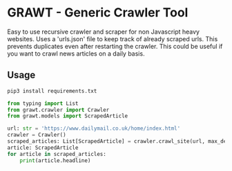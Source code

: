 # GRAWT - Generic Crawler Tool
Easy to use recursive crawler and scraper for non Javascript heavy websites. Uses a 'urls.json' file to keep track of already scraped urls. This prevents duplicates even after restarting the crawler. This could be useful if you want to crawl news articles on a daily basis.
## Usage
``` bash
pip3 install requirements.txt
```

``` Python
from typing import List
from grawt.crawler import Crawler
from grawt.models import ScrapedArticle

url: str = 'https://www.dailymail.co.uk/home/index.html'
crawler = Crawler()
scraped_articles: List[ScrapedArticle] = crawler.crawl_site(url, max_depth=1)
article: ScrapedArticle
for article in scraped_articles:
    print(article.headline)
```